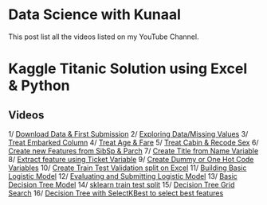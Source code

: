 # Data Science with Kunaal

This post list all the videos listed on my YouTube Channel. 

# Kaggle Titanic Solution using Excel & Python

## Videos
1/ [Download Data &amp; First Submission](https://www.youtube.com/watch?v=CCCjYVJuwU4&amp;list=PLN-u2zr6UoV8z7hbZb2WGNA1di6VdnUGU&amp;index=2&amp;t=0s)
2/ [Exploring Data/Missing Values](https://www.youtube.com/watch?v=H6x6R94HsxI&amp;list=PLN-u2zr6UoV8z7hbZb2WGNA1di6VdnUGU&amp;index=2)
3/ [Treat Embarked Column](https://www.youtube.com/watch?v=mYq6QByZERU&amp;list=PLN-u2zr6UoV8z7hbZb2WGNA1di6VdnUGU&amp;index=3)
4/ [Treat Age &amp; Fare](https://www.youtube.com/watch?v=JRg4eceLPIA&amp;list=PLN-u2zr6UoV8z7hbZb2WGNA1di6VdnUGU&amp;index=4)
5/ [Treat Cabin &amp; Recode Sex](https://www.youtube.com/watch?v=Kk07HCTUHAw&amp;list=PLN-u2zr6UoV8z7hbZb2WGNA1di6VdnUGU&amp;index=5)
6/ [Create new Features from SibSp &amp; Parch](https://www.youtube.com/watch?v=9WD2ocuspUg&amp;list=PLN-u2zr6UoV8z7hbZb2WGNA1di6VdnUGU&amp;index=6)
7/ [Create Title from Name Variable](https://www.youtube.com/watch?v=aIqNuiztux8&amp;list=PLN-u2zr6UoV8z7hbZb2WGNA1di6VdnUGU&amp;index=7)
8/ [Extract feature using Ticket Variable](https://www.youtube.com/watch?v=ps7xyxg0Xfg&amp;list=PLN-u2zr6UoV8z7hbZb2WGNA1di6VdnUGU&amp;index=8)
9/ [Create Dummy or One Hot Code Variables](https://www.youtube.com/watch?v=Ywannpu7sGM&amp;list=PLN-u2zr6UoV8z7hbZb2WGNA1di6VdnUGU&amp;index=9)
10/ [Create Train Test Validation split on Excel](https://www.youtube.com/watch?v=9uhlKIMMRBw&amp;list=PLN-u2zr6UoV8z7hbZb2WGNA1di6VdnUGU&amp;index=10)
11/ [Building Basic Logistic Model](https://www.youtube.com/watch?v=Tipy-zA8JM8&amp;list=PLN-u2zr6UoV8z7hbZb2WGNA1di6VdnUGU&amp;index=11)
12/ [Evaluating and Submitting Logistic Model](https://www.youtube.com/watch?v=LYS4ZuTkpTk&amp;list=PLN-u2zr6UoV8z7hbZb2WGNA1di6VdnUGU&amp;index=12)
13/ [Basic Decision Tree Model](https://www.youtube.com/watch?v=dS9IlNrPJh4&amp;list=PLN-u2zr6UoV8z7hbZb2WGNA1di6VdnUGU&amp;index=13)
14/ [sklearn train test split](https://www.youtube.com/watch?v=f546JkmfxZ8&amp;list=PLN-u2zr6UoV8z7hbZb2WGNA1di6VdnUGU&amp;index=14)
15/ [Decision Tree Grid Search](https://www.youtube.com/watch?v=s0mHEsOWvxQ&amp;list=PLN-u2zr6UoV8z7hbZb2WGNA1di6VdnUGU&amp;index=15)
16/ [Decision Tree with SelectKBest to select best features](https://www.youtube.com/watch?v=siwo7A0fcRk&amp;list=PLN-u2zr6UoV8z7hbZb2WGNA1di6VdnUGU&amp;index=16)



